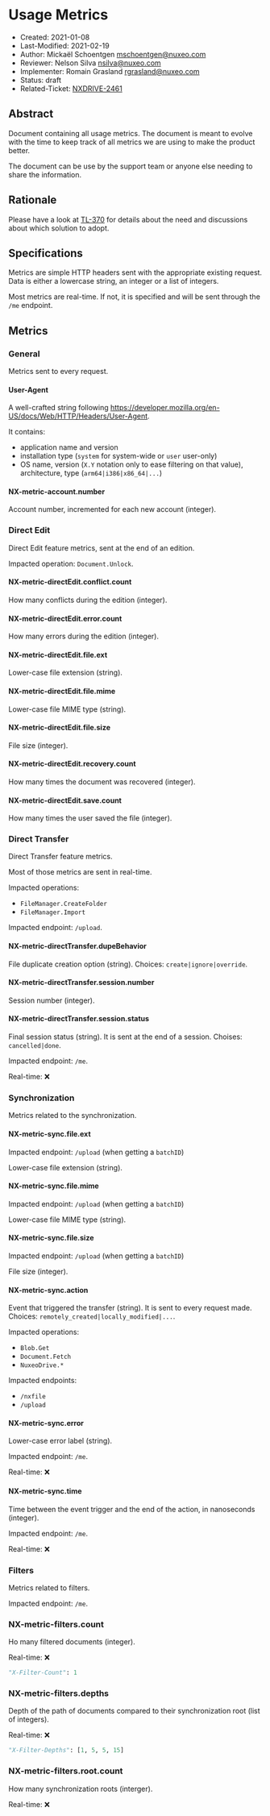 # Usage Metrics

- Created: 2021-01-08
- Last-Modified: 2021-02-19
- Author: Mickaël Schoentgen <mschoentgen@nuxeo.com>
- Reviewer: Nelson Silva <nsilva@nuxeo.com>
- Implementer: Romain Grasland <rgrasland@nuxeo.com>
- Status: draft
- Related-Ticket: [NXDRIVE-2461](https://jira.nuxeo.com/browse/NXDRIVE-2461)

## Abstract

Document containing all usage metrics.
The document is meant to evolve with the time to keep track of all metrics we are using to make the product better.

The document can be use by the support team or anyone else needing to share the information.

## Rationale

Please have a look at [TL-370](https://jira.nuxeo.com/browse/TL-370) for details about the need and discussions about which solution to adopt.

## Specifications

Metrics are simple HTTP headers sent with the appropriate existing request.
Data is either a lowercase string, an integer or a list of integers.

Most metrics are real-time. If not, it is specified and will be sent through the `/me` endpoint.

## Metrics

### General

Metrics sent to every request.

#### User-Agent

A well-crafted string following https://developer.mozilla.org/en-US/docs/Web/HTTP/Headers/User-Agent.

It contains:

- application name and version
- installation type (`system` for system-wide or `user` user-only)
- OS name, version (`X.Y` notation only to ease filtering on that value), architecture, type (`arm64|i386|x86_64|...`)

#### NX-metric-account.number

Account number, incremented for each new account (integer).

### Direct Edit

Direct Edit feature metrics, sent at the end of an edition.

Impacted operation: `Document.Unlock`.

#### NX-metric-directEdit.conflict.count

How many conflicts during the edition (integer).

#### NX-metric-directEdit.error.count

How many errors during the edition (integer).

#### NX-metric-directEdit.file.ext

Lower-case file extension (string).

#### NX-metric-directEdit.file.mime

Lower-case file MIME type (string).

#### NX-metric-directEdit.file.size

File size (integer).

#### NX-metric-directEdit.recovery.count

How many times the document was recovered (integer).

#### NX-metric-directEdit.save.count

How many times the user saved the file (integer).

### Direct Transfer

Direct Transfer feature metrics.

Most of those metrics are sent in real-time.

Impacted operations:

- `FileManager.CreateFolder`
- `FileManager.Import`

Impacted endpoint: `/upload`.

#### NX-metric-directTransfer.dupeBehavior

File duplicate creation option (string). Choices: `create|ignore|override`.

#### NX-metric-directTransfer.session.number

Session number (integer).

#### NX-metric-directTransfer.session.status

Final session status (string). It is sent at the end of a session. Choises: `cancelled|done`.

Impacted endpoint: `/me`.

Real-time: ❌

### Synchronization

Metrics related to the synchronization.

#### NX-metric-sync.file.ext

Impacted endpoint: `/upload` (when getting a `batchID`)

Lower-case file extension (string).

#### NX-metric-sync.file.mime

Impacted endpoint: `/upload` (when getting a `batchID`)

Lower-case file MIME type (string).

#### NX-metric-sync.file.size

Impacted endpoint: `/upload` (when getting a `batchID`)

File size (integer).

#### NX-metric-sync.action

Event that triggered the transfer (string). It is sent to every request made.
Choices: `remotely_created|locally_modified|...`.

Impacted operations:

- `Blob.Get`
- `Document.Fetch`
- `NuxeoDrive.*`

Impacted endpoints:

- `/nxfile`
- `/upload`

#### NX-metric-sync.error

Lower-case error label (string).

Impacted endpoint: `/me`.

Real-time: ❌

#### NX-metric-sync.time

Time between the event trigger and the end of the action, in nanoseconds (integer).

Impacted endpoint: `/me`.

Real-time: ❌

### Filters

Metrics related to filters.

Impacted endpoint: `/me`.

### NX-metric-filters.count

Ho many filtered documents (integer).

Real-time: ❌

```python
"X-Filter-Count": 1
```

### NX-metric-filters.depths

Depth of the path of documents compared to their synchronization root (list of integers).

Real-time: ❌

```python
"X-Filter-Depths": [1, 5, 5, 15]
```

### NX-metric-filters.root.count

How many synchronization roots (interger).

Real-time: ❌
